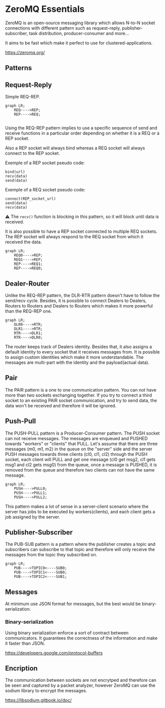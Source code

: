 # ZeroMQ Essentials

ZeroMQ is an open-source messaging library which allows N-to-N socket connections with different pattern such as request-reply, publisher-subscriber, task distribution, producer-consumer and more...

It aims to be fast which make it perfect to use for clustered-applications.

https://zeromq.org/

## Patterns

## Request-Reply

Simple REQ-REP.

```mermaid
graph LR;
    REQ---->REP;
    REP---->REQ;
    
```
Using the REQ-REP pattern implies to use a specific sequence of send and receive functions in a particular order depending on whether it is a REQ or a REP socket.

Also a REP socket will always bind whereas a REQ socket will always connect to the REP socket.

Exemple of a REP socket pseudo code:
```
bind(url)
recv(data)
send(data)
```


Exemple of a REQ socket pseudo code:
```
connect(REP_socket_url)
send(data)
recv(data)
```

:warning: The ```recv()``` function is blocking in this pattern, so it will block until data is received.

It is also possible to have a REP socket connected to multiple REQ sockets. The REP socket will always respond to the REQ socket from which it received the data.
```mermaid
graph LR;
    REQ0---->REP;
    REQ1---->REP;
    REP---->REQ1;
    REP---->REQ0;
```

## Dealer-Router

Unlike the REQ-REP pattern, the DLR-RTR pattern doesn't have to follow the send/recv cycle. Besides, it is possible to connect Dealers to Dealers, Routers to Routers and Dealers to Routers which makes it more powerful than the REQ-REP one. 

```mermaid
graph LR;
    DLR0---->RTR;
    DLR1---->RTR;
    RTR---->DLR1;
    RTR---->DLR0;
```

The router keeps track of Dealers identity. Besides that, it also assigns a default identity to every socket that it receives messages from. It is possible to assign custom identities which make it more understandable. The messages are multi-part with the identity and the payload(actual data).

## Pair

The PAIR pattern is a one to one communication pattern. You can not have more than two sockets exchanging together.
If you try to connect a third socket to an existing PAIR socket communication, and try to send data, the data won't be received and therefore it will be ignored.

## Push-Pull

The PUSH-PULL pattern is a Producer-Consumer pattern. The PUSH socket can not receive messages. The messages are enqueued and PUSHED towards "workers" or "clients" that PULL. Let's assume that there are three messages (m0, m1, m2) in the queue on the "server" side and the server PUSH messages towards three clients (cl0, cl1, cl2) through the PUSH socket, each client will PULL and get one message (cl0 get msg2, cl1 gets msg1 and cl2 gets msg0) from the queue, once a message is PUSHED, it is removed from the queue and therefore two clients can not have the same message.

```mermaid
graph LR;
    PUSH---->PULL0;
    PUSH---->PULL1;
    PUSH---->PULL2;
```

This pattern makes a lot of sense in a server-client scenario where the server has jobs to be executed by workers(clients), and each client gets a job assigned by the server.

## Publisher-Subscriber

The PUB-SUB pattern is a pattern where the publisher creates a topic and subscribers can subscribe to that topic and therefore will only receive the messages from the topic they subscribed on.

```mermaid
graph LR;
    PUB---->TOPIC0<----SUB0;
    PUB---->TOPIC1<----SUB0;
    PUB---->TOPIC2<----SUB1;
```

## Messages

 At minimum use JSON format for messages, but the best would be binary-serialization.
 
 ### Binary-serialization
 Using binary serialization enforce a sort of contract between communicators. It guarantees the correctness of the information and make it faster than JSON.
 
 https://developers.google.com/protocol-buffers
 
 
## Encription

 The communication between sockets are not encrytped and therefore can be seen and captured by a packet analyzer, however ZeroMQ can use the sodium library to encrypt the messages.
 
 https://libsodium.gitbook.io/doc/
